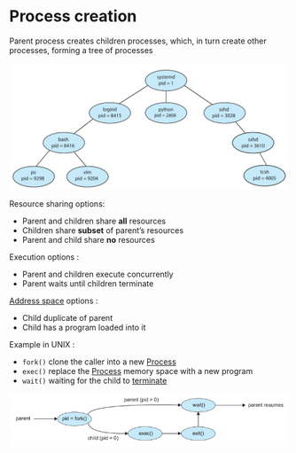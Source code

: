 # Process creation

Parent process creates children processes, which, in turn create other processes, forming a tree of processes

![](attachments/Pasted%20image%2020230611143814.png)

Resource sharing options:

- Parent and children share **all** resources
- Children share **subset** of parent’s resources
- Parent and child share **no** resources

Execution options :

- Parent and children execute concurrently
- Parent waits until children terminate

[Address space](../Address%20space.md) options :

- Child duplicate of parent
- Child has a program loaded into it

Example in UNIX :

- `fork()` clone the caller into a new [Process](../Process.md)
- `exec()` replace the [Process](../Process.md) memory space with a new program
- `wait()` waiting for the child to [terminate](Process%20termination.md)

![](attachments/Pasted%20image%2020230611144232.png)